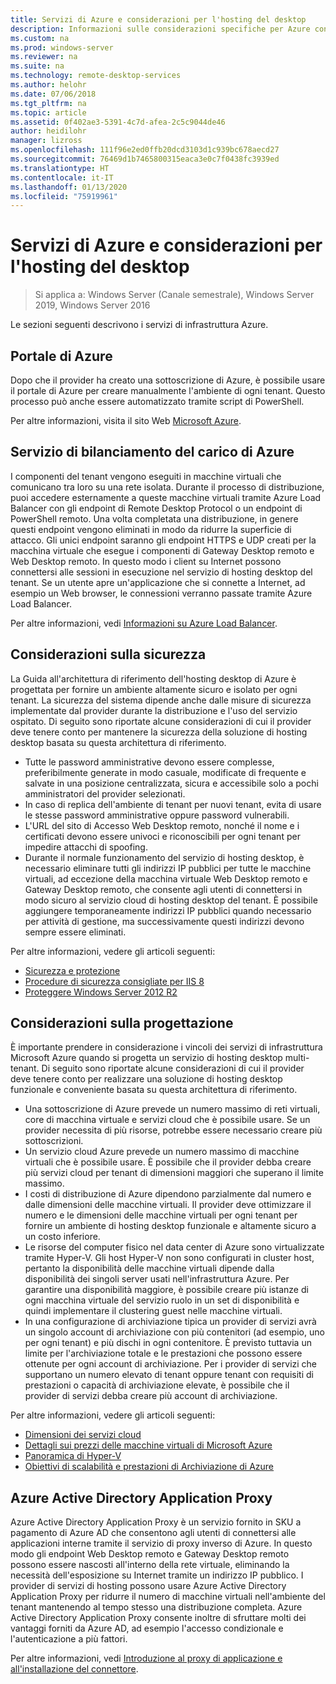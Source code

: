 ```yaml
---
title: Servizi di Azure e considerazioni per l'hosting del desktop
description: Informazioni sulle considerazioni specifiche per Azure con una soluzione di hosting di Desktop remoto.
ms.custom: na
ms.prod: windows-server
ms.reviewer: na
ms.suite: na
ms.technology: remote-desktop-services
ms.author: helohr
ms.date: 07/06/2018
ms.tgt_pltfrm: na
ms.topic: article
ms.assetid: 0f402ae3-5391-4c7d-afea-2c5c9044de46
author: heidilohr
manager: lizross
ms.openlocfilehash: 111f96e2ed0ffb20dcd3103d1c939bc678aecd27
ms.sourcegitcommit: 76469d1b7465800315eaca3e0c7f0438fc3939ed
ms.translationtype: HT
ms.contentlocale: it-IT
ms.lasthandoff: 01/13/2020
ms.locfileid: "75919961"
---
```

# <a name="azure-services-and-considerations-for-desktop-hosting"></a>Servizi di Azure e considerazioni per l'hosting del desktop

>Si applica a: Windows Server (Canale semestrale), Windows Server 2019, Windows Server 2016

Le sezioni seguenti descrivono i servizi di infrastruttura Azure.
  
## <a name="azure-portal"></a>Portale di Azure

Dopo che il provider ha creato una sottoscrizione di Azure, è possibile usare il portale di Azure per creare manualmente l'ambiente di ogni tenant. Questo processo può anche essere automatizzato tramite script di PowerShell.  

Per altre informazioni, visita il sito Web [Microsoft Azure](https://www.azure.microsoft.com).
  
## <a name="azure-load-balancer"></a>Servizio di bilanciamento del carico di Azure

I componenti del tenant vengono eseguiti in macchine virtuali che comunicano tra loro su una rete isolata. Durante il processo di distribuzione, puoi accedere esternamente a queste macchine virtuali tramite Azure Load Balancer con gli endpoint di Remote Desktop Protocol o un endpoint di PowerShell remoto. Una volta completata una distribuzione, in genere questi endpoint vengono eliminati in modo da ridurre la superficie di attacco. Gli unici endpoint saranno gli endpoint HTTPS e UDP creati per la macchina virtuale che esegue i componenti di Gateway Desktop remoto e Web Desktop remoto. In questo modo i client su Internet possono connettersi alle sessioni in esecuzione nel servizio di hosting desktop del tenant. Se un utente apre un'applicazione che si connette a Internet, ad esempio un Web browser, le connessioni verranno passate tramite Azure Load Balancer.  
  
Per altre informazioni, vedi [Informazioni su Azure Load Balancer](https://azure.microsoft.com/documentation/articles/virtual-machines-linux-load-balance/).
  
## <a name="security-considerations"></a>Considerazioni sulla sicurezza

La Guida all'architettura di riferimento dell'hosting desktop di Azure è progettata per fornire un ambiente altamente sicuro e isolato per ogni tenant. La sicurezza del sistema dipende anche dalle misure di sicurezza implementate dal provider durante la distribuzione e l'uso del servizio ospitato. Di seguito sono riportate alcune considerazioni di cui il provider deve tenere conto per mantenere la sicurezza della soluzione di hosting desktop basata su questa architettura di riferimento.

- Tutte le password amministrative devono essere complesse, preferibilmente generate in modo casuale, modificate di frequente e salvate in una posizione centralizzata, sicura e accessibile solo a pochi amministratori del provider selezionati.  
- In caso di replica dell'ambiente di tenant per nuovi tenant, evita di usare le stesse password amministrative oppure password vulnerabili.
- L'URL del sito di Accesso Web Desktop remoto, nonché il nome e i certificati devono essere univoci e riconoscibili per ogni tenant per impedire attacchi di spoofing.  
- Durante il normale funzionamento del servizio di hosting desktop, è necessario eliminare tutti gli indirizzi IP pubblici per tutte le macchine virtuali, ad eccezione della macchina virtuale Web Desktop remoto e Gateway Desktop remoto, che consente agli utenti di connettersi in modo sicuro al servizio cloud di hosting desktop del tenant. È possibile aggiungere temporaneamente indirizzi IP pubblici quando necessario per attività di gestione, ma successivamente questi indirizzi devono sempre essere eliminati.  
  
Per altre informazioni, vedere gli articoli seguenti:

- [Sicurezza e protezione](https://docs.microsoft.com/previous-versions/windows/it-pro/windows-server-2012-R2-and-2012/hh831778(v=ws.11))  
- [Procedure di sicurezza consigliate per IIS 8](https://docs.microsoft.com/previous-versions/windows/it-pro/windows-server-2012-R2-and-2012/jj635855(v=ws.11))  
- [Proteggere Windows Server 2012 R2](https://docs.microsoft.com/previous-versions/windows/it-pro/windows-server-2012-R2-and-2012/hh831360(v=ws.11))  
  
## <a name="design-considerations"></a>Considerazioni sulla progettazione

È importante prendere in considerazione i vincoli dei servizi di infrastruttura Microsoft Azure quando si progetta un servizio di hosting desktop multi-tenant. Di seguito sono riportate alcune considerazioni di cui il provider deve tenere conto per realizzare una soluzione di hosting desktop funzionale e conveniente basata su questa architettura di riferimento.  
  
- Una sottoscrizione di Azure prevede un numero massimo di reti virtuali, core di macchina virtuale e servizi cloud che è possibile usare. Se un provider necessita di più risorse, potrebbe essere necessario creare più sottoscrizioni.
- Un servizio cloud Azure prevede un numero massimo di macchine virtuali che è possibile usare. È possibile che il provider debba creare più servizi cloud per tenant di dimensioni maggiori che superano il limite massimo.  
- I costi di distribuzione di Azure dipendono parzialmente dal numero e dalle dimensioni delle macchine virtuali. Il provider deve ottimizzare il numero e le dimensioni delle macchine virtuali per ogni tenant per fornire un ambiente di hosting desktop funzionale e altamente sicuro a un costo inferiore.  
- Le risorse del computer fisico nel data center di Azure sono virtualizzate tramite Hyper-V. Gli host Hyper-V non sono configurati in cluster host, pertanto la disponibilità delle macchine virtuali dipende dalla disponibilità dei singoli server usati nell'infrastruttura Azure. Per garantire una disponibilità maggiore, è possibile creare più istanze di ogni macchina virtuale del servizio ruolo in un set di disponibilità e quindi implementare il clustering guest nelle macchine virtuali.  
- In una configurazione di archiviazione tipica un provider di servizi avrà un singolo account di archiviazione con più contenitori (ad esempio, uno per ogni tenant) e più dischi in ogni contenitore. È previsto tuttavia un limite per l'archiviazione totale e le prestazioni che possono essere ottenute per ogni account di archiviazione. Per i provider di servizi che supportano un numero elevato di tenant oppure tenant con requisiti di prestazioni o capacità di archiviazione elevate, è possibile che il provider di servizi debba creare più account di archiviazione.  
  
Per altre informazioni, vedere gli articoli seguenti:

- [Dimensioni dei servizi cloud](https://docs.microsoft.com/azure/cloud-services/cloud-services-sizes-specs)  
- [Dettagli sui prezzi delle macchine virtuali di Microsoft Azure](https://azure.microsoft.com/pricing/details/virtual-machines/)  
- [Panoramica di Hyper-V](https://docs.microsoft.com/previous-versions/windows/it-pro/windows-server-2012-R2-and-2012/hh831531(v=ws.11))  
- [Obiettivi di scalabilità e prestazioni di Archiviazione di Azure](https://docs.microsoft.com/azure/storage/common/storage-scalability-targets)  

## <a name="azure-active-directory-application-proxy"></a>Azure Active Directory Application Proxy

Azure Active Directory Application Proxy è un servizio fornito in SKU a pagamento di Azure AD che consentono agli utenti di connettersi alle applicazioni interne tramite il servizio di proxy inverso di Azure. In questo modo gli endpoint Web Desktop remoto e Gateway Desktop remoto possono essere nascosti all'interno della rete virtuale, eliminando la necessità dell'esposizione su Internet tramite un indirizzo IP pubblico. I provider di servizi di hosting possono usare Azure Active Directory Application Proxy per ridurre il numero di macchine virtuali nell'ambiente del tenant mantenendo al tempo stesso una distribuzione completa. Azure Active Directory Application Proxy consente inoltre di sfruttare molti dei vantaggi forniti da Azure AD, ad esempio l'accesso condizionale e l'autenticazione a più fattori.

Per altre informazioni, vedi [Introduzione al proxy di applicazione e all'installazione del connettore](https://docs.microsoft.com/azure/active-directory/manage-apps/application-proxy-enable).